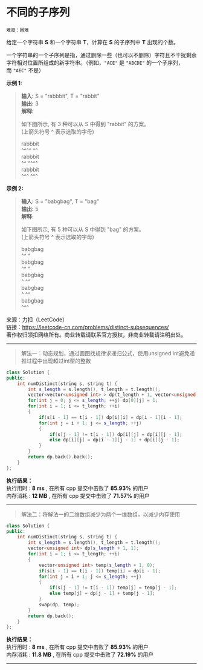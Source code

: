 # 不同的子序列 #  
`难度：困难` 

给定一个字符串 **S** 和一个字符串 **T**，计算在 **S** 的子序列中 **T** 出现的个数。  

一个字符串的一个子序列是指，通过删除一些（也可以不删除）字符且不干扰剩余字符相对位置所组成的新字符串。（例如，`"ACE"` 是 `"ABCDE"` 的一个子序列，而 `"AEC"` 不是）  

**示例 1:**  
>**输入:** S = "rabbbit", T = "rabbit"  
>**输出:** 3  
>**解释:**  
>  
>如下图所示, 有 3 种可以从 S 中得到 "rabbit" 的方案。  
>(上箭头符号 ^ 表示选取的字母)  
>  
>rabbbit  
>^^^^ ^^  
>rabbbit  
>^^ ^^^^  
>rabbbit  
>^^^ ^^^  

**示例 2:**  
>**输入:** S = "babgbag", T = "bag"  
>**输出:** 5  
>**解释:**  
>  
>如下图所示, 有 5 种可以从 S 中得到 "bag" 的方案。  
>(上箭头符号 ^ 表示选取的字母)  
>  
>babgbag  
>^^ ^  
>babgbag  
>^^    ^  
>babgbag  
>^    ^^  
>babgbag  
>  ^  ^^  
>babgbag  
>    ^^^  

来源：力扣（LeetCode）  
链接：https://leetcode-cn.com/problems/distinct-subsequences/  
著作权归领扣网络所有。商业转载请联系官方授权，非商业转载请注明出处。  

---  
>解法一：动态规划，通过画图找规律求递归公式，使用unsigned int避免递推过程中出现超过int型的整数  

```C++  
class Solution {
public:
    int numDistinct(string s, string t) {
        int s_length = s.length(), t_length = t.length();
        vector<vector<unsigned int> > dp(t_length + 1, vector<unsigned int>(s_length + 1, 0));
        for(int j = 0; j <= s_length; ++j) dp[0][j] = 1;
        for(int i = 1; i <= t_length; ++i)
        {
            if(s[i - 1] == t[i - 1]) dp[i][i] = dp[i - 1][i - 1];
            for(int j = i + 1; j <= s_length; ++j)
            {
                if(s[j - 1] != t[i - 1]) dp[i][j] = dp[i][j - 1];
                else dp[i][j] = dp[i - 1][j - 1] + dp[i][j - 1];
            }
        }
        return dp.back().back();
    }
};
```  

**执行结果：**  
执行用时 : **8 ms** , 在所有 cpp 提交中击败了 **85.93%** 的用户  
内存消耗 : **12 MB** , 在所有 cpp 提交中击败了 **71.57%** 的用户  

---  
>解法二：将解法一的二维数组减少为两个一维数组，以减少内存使用  

```C++  
class Solution {
public:
    int numDistinct(string s, string t) {
        int s_length = s.length(), t_length = t.length();
        vector<unsigned int> dp(s_length + 1, 1);
        for(int i = 1; i <= t_length; ++i)
        {
            vector<unsigned int> temp(s_length + 1, 0);
            if(s[i - 1] == t[i - 1]) temp[i] = dp[i - 1];
            for(int j = i + 1; j <= s_length; ++j)
            {
                if(s[j - 1] != t[i - 1]) temp[j] = temp[j - 1];
                else temp[j] = dp[j - 1] + temp[j - 1];
            }
            swap(dp, temp);
        }
        return dp.back();
    }
};
```  

**执行结果：**  
执行用时 : **8 ms** , 在所有 cpp 提交中击败了 **85.93%** 的用户  
内存消耗 : **11.8 MB** , 在所有 cpp 提交中击败了 **72.19%** 的用户  

---  